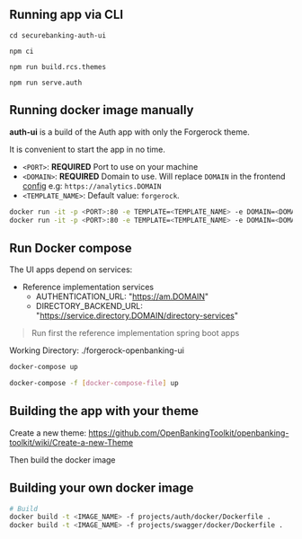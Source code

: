 ## Running app via CLI
```shell
cd securebanking-auth-ui
```
```shell
npm ci
```
```shell
npm run build.rcs.themes
```
```shell
npm run serve.auth
```
## Running docker image manually

**auth-ui** is a build of the Auth app with only the Forgerock theme.

It is convenient to start the app in no time.

- `<PORT>`: **REQUIRED** Port to use on your machine
- `<DOMAIN>`: **REQUIRED** Domain to use. Will replace `DOMAIN` in the frontend [config](./forgerock-openbanking-ui/projects/auth/docker/deployment-settings.js) e.g: `https://analytics.DOMAIN`
- `<TEMPLATE_NAME>`: Default value: `forgerock`.

```bash
docker run -it -p <PORT>:80 -e TEMPLATE=<TEMPLATE_NAME> -e DOMAIN=<DOMAIN> openbankingtoolkit/openbanking-auth-ui
docker run -it -p <PORT>:80 -e TEMPLATE=<TEMPLATE_NAME> -e DOMAIN=<DOMAIN> openbankingtoolkit/openbanking-swagger-ui
```

## Run Docker compose
The UI apps depend on services:
- Reference implementation services
    - AUTHENTICATION_URL: "https://am.DOMAIN"
    - DIRECTORY_BACKEND_URL: "https://service.directory.DOMAIN/directory-services"
    
> Run first the reference implementation spring boot apps

Working Directory: ./forgerock-openbanking-ui
```bash
docker-compose up
```
```bash
docker-compose -f [docker-compose-file] up
```
## Building the app with your theme

Create a new theme: <https://github.com/OpenBankingToolkit/openbanking-toolkit/wiki/Create-a-new-Theme>

Then build the docker image

## Building your own docker image
```bash
# Build
docker build -t <IMAGE_NAME> -f projects/auth/docker/Dockerfile .
docker build -t <IMAGE_NAME> -f projects/swagger/docker/Dockerfile .
```
